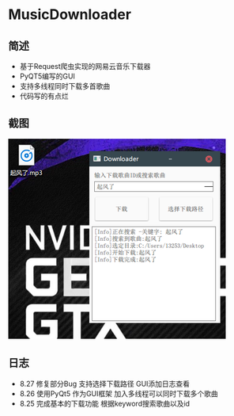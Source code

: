 # MusicDownloader

## 简述
* 基于Request爬虫实现的网易云音乐下载器
* PyQT5编写的GUI
* 支持多线程同时下载多首歌曲
* 代码写的有点烂

## 截图
![ShootCut](https://github.com/ForgetMelody/MusicDownloader/blob/master/ScreenShoot.png?raw=true)
## 日志

* 8.27 修复部分Bug 支持选择下载路径 GUI添加日志查看
* 8.26 使用PyQt5 作为GUI框架 加入多线程可以同时下载多个歌曲
* 8.25 完成基本的下载功能 根据keyword搜索歌曲以及id
